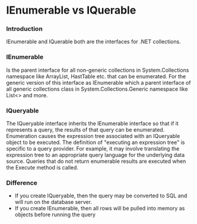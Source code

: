 # IEnumerable vs IQuerable
### Introduction
IEnumerable and IQuerable both are the interfaces for .NET collections. 
### IEnumerable
Is the parent interface for all non-generic collections in System.Collections namespace like ArrayList, HastTable etc. that can be enumerated. For the generic version of this interface as IEnumerable<T> which a parent interface of all generic collections class in System.Collections.Generic namespace like List<> and more. 
### IQueryable
The IQueryable interface inherits the IEnumerable interface so that if it represents a query, the results of that query can be enumerated. 
Enumeration causes the expression tree associated with an IQueryable object to be executed. The definition of "executing an expression tree" is specific to a query provider. For example, it may involve translating the expression tree to an appropriate query language for the underlying data source.
Queries that do not return enumerable results are executed when the Execute method is called.
### Difference
- If you create IQueryable, then the query may be converted to SQL and will run on the database server.
- If you create IEnumerable, then all rows will be pulled into memory as objects before running the query
